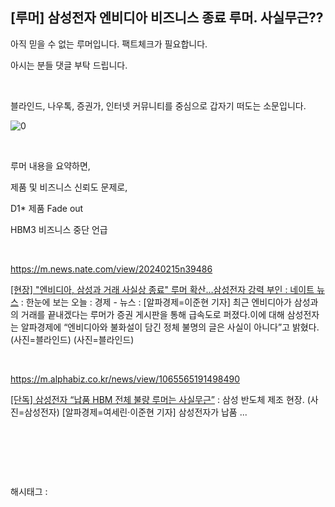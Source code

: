 ## [루머] 삼성전자 엔비디아 비즈니스 종료 루머. 사실무근??

아직 믿을 수 없는 루머입니다. 팩트체크가 필요합니다.

아시는 분들 댓글 부탁 드립니다.

​

블라인드, 나우톡, 증권가, 인터넷 커뮤니티를 중심으로 갑자기 떠도는 소문입니다.

![0](/asset/img/223355029815/0.png)

​

루머 내용을 요약하면,

제품 및 비즈니스 신뢰도 문제로,

D1* 제품 Fade out

HBM3 비즈니스 중단 언급

​

https://m.news.nate.com/view/20240215n39486

[[현장] "엔비디아, 삼성과 거래 사실상 종료" 루머 확산…삼성전자 강력 부인 : 네이트 뉴스](https://m.news.nate.com/view/20240215n39486) : 한눈에 보는 오늘 : 경제 - 뉴스 : [알파경제=이준현 기자] 최근 엔비디아가 삼성과의 거래를 끝내겠다는 루머가 증권 게시판을 통해 급속도로 퍼졌다.이에 대해 삼성전자는 알파경제에 “엔비디아와 불화설이 담긴 정체 불명의 글은 사실이 아니다”고 밝혔다. (사진=블라인드) (사진=블라인드)

​

https://m.alphabiz.co.kr/news/view/1065565191498490

[[단독] 삼성전자 “납품 HBM 전체 불량 루머는 사실무근”](https://m.alphabiz.co.kr/news/view/1065565191498490) : 삼성 반도체 제조 현장. (사진=삼성전자) [알파경제=여세린·이준현 기자] 삼성전자가 납품 ...

​

​

​

 해시태그 : 